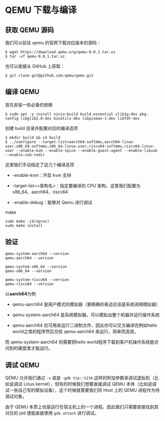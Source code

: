 # QEMU 下载与编译

## 获取 QEMU 源码

我们可以前往 qemu 的官网下载对应版本的源码：

```shell
$ wget https://download.qemu.org/qemu-9.0.1.tar.xz
$ tar -xf qemu-9.0.1.tar.xz
```
也可以直接从 GitHub 上获取：

```shell
$ git clone git@github.com:qemu/qemu.git
```


## 编译 QEMU

首先安装一些必备的依赖

```shell
$ sudo apt -y install ninja-build build-essential zlib1g-dev pkg-config libglib2.0-dev binutils-dev libpixman-1-dev libfdt-dev
```
创建 build 目录并配置对应的编译选项
```
$ mkdir build && cd build
$ ../configure --target-list=aarch64-softmmu,aarch64-linux-user,x86_64-softmmu,x86_64-linux-user,riscv64-softmmu,riscv64-linux-user --enable-kvm --enable-spice --enable-guest-agent --enable-libusb --enable-usb-redir
```

这里我们手动指定了这几个编译选项

- -enable-kvm：开启 kvm 支持

- -target-list=<架构名>：指定要编译的 CPU 架构，这里我们配置为 x86_64、aarch64、riscv64
- -enable-debug：能够对 Qemu 进行调试

make

```
sudo make -j$(nproc)
sudo make install
```

## 验证
```
qemu-system-aarch64 --version
qemu-aarch64 --version

qemu-system-x86_64 --version
qemu-x86_64 --version

qemu-system-riscv64 --version
qemu-riscv64 --version
```
以**aarch64**为例

- qemu-aarch64 是用户模式的模拟器（更精确的表述应该是系统调用模拟器）

- qemu-system-aarch64 是系统模拟器，可以模拟出整个机器并运行操作系统

- qemu-aarch64 仅可用来运行二进制文件，因此你可以交叉编译完例如hello world之类的程序然后交给 qemu-aarch64 来运行，简单而高效。

而 qemu-system-aarch64 则需要把hello world程序下载到客户机操作系统能访问到的硬盘里才能运行。

## 调试 QEMU
QEMU 允许我们通过 `-s` 或是 `-gdb tcp::1234` 这样的附加参数来调试虚拟机（比如说调试 Linux kernel），但有的时候我们想要直接调试 QEMU 本体（比如说调试一些自己写的模拟设备），这个时候就需要我们将 Host 上的 QEMU 进程作为待调试对象。

由于 QEMU 本质上也是运行在宿主机上的一个进程，因此我们只需要直接找到其对应的 pid 便能直接使用 `gdb attach` 进行调试。

